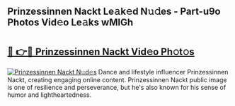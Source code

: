 ## Prinzessinnen Nackt Le𝚊k𝚎d N𝚞𝚍es - Part-u9o Photos Vid𝚎o Le𝚊ks wMlGh

# <h2><a href="http://fb8cdmh.evod.top/?m=Prinzessinnen+Nackt">🔗 👉🔴 Prinzessinnen Nackt Vid𝚎o Ph𝚘t𝚘s</a></h2>

[![Prinzessinnen Nackt N𝚞d𝚎s](https://i.imgur.com/8V9OHl7.gif)](http://fb8cdmh.evod.top/?m=Prinzessinnen+Nackt)
Dance and lifestyle influencer Prinzessinnen Nackt, creating engaging online content. Prinzessinnen Nackt public image is one of resilience and perseverance, but he's also known for his sense of humor and lightheartedness. 
